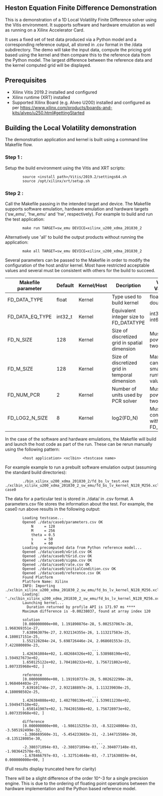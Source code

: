 ## Heston Equation Finite Difference Demonstration
This is a demonstration of a 1D Local Volatility Finite Difference solver using the Vitis environment.  It supports software and hardware emulation as well as running on a Xilinx Accelerator Card.

It uses a fixed set of test data produced via a Python model and a corresponding reference output, all stored in .csv format in the /data subdirectory.  The demo will take the input data, compute the pricing grid based using the kernel and then compare this to the reference data from the Python model.  The largest difference between the reference data and the kernel computed grid will be displayed.

## Prerequisites

- Xilinx Vitis 2019.2 installed and configured
- Xilinx runtime (XRT) installed
- Supported Xilinx Board (e.g. Alveo U200) installed and configured as per https://www.xilinx.com/products/boards-and-kits/alveo/u250.html#gettingStarted

## Building the Local Volatility demonstration
The demonstration application and kernel is built using a command line Makefile flow.

### Step 1 :
Setup the build environment using the Vitis and XRT scripts:

            source <install path>/Vitis/2019.2/settings64.sh
            source /opt/xilinx/xrt/setup.sh

### Step 2 :
Call the Makefile passing in the intended target and device. The Makefile supports software emulation, hardware emulation and hardware targets ('sw_emu', 'hw_emu' and 'hw', respectively). For example to build and run the test application:

            make run TARGET=sw_emu DEVICE=xilinx_u200_xdma_201830_2

Alternatively use 'all' to build the output products without running the application:

            make all TARGET=sw_emu DEVICE=xilinx_u200_xdma_201830_2

Several parameters can be passed to the Makefile in order to modify the configuration of the host and/or kernel. Most have restricted acceptable values and several must be consistent with others for the build to succeed.

| Makefile parameter | Default | Kernel/Host | Decription                                     | Valid Values                                |
|--------------------|---------|-------------|------------------------------------------------|---------------------------------------------|
|FD_DATA_TYPE        | float   | Kernel      | Type used to build kernel                      | float,   double                             |
|FD_DATA_EQ_TYPE     | int32_t | Kernel      | Equivalent integer size to FD_DATATYPE         | int32_t, int64_t                            |
|FD_N_SIZE           | 128     | Kernel      | Size of discretized grid in spatial dimension  | Must be power of two                        |
|FD_M_SIZE           | 128     | Kernel      | Size of discretized grid in temporal dimension | Max size, can pass smaller runtime value    |
|FD_NUM_PCR          | 2       | Kernel      | Number of units used by PCR solver             | Must be power of two                        |
|FD_LOG2_N_SIZE      | 8       | Kernel      | log2(FD_N)                                     | Must be consistent with FD_N_SIZE           |

In the case of the software and hardware emulations, the Makefile will build and launch the host code as part of the run.  These can be rerun manually using the following pattern:

            <host application> <xclbin> <testcase name> 

For example example to run a prebuilt software emulation output (assuming the standard build directories):

            ./bin_xilinx_u200_xdma_201830_2/fd_bs_lv_test.exe ./xclbin_xilinx_u200_xdma_201830_2_sw_emu/fd_bs_lv_kernel_N128_M256.xclbin case0

The data for a particular test is stored in ./data/<casename> in .csv format.  A parameters.csv file stores the information about the test.  For example, the case0 run above results in the following output:

            Loading testcase...
            Opened ./data/case0/parameters.csv OK
                N     = 128
                M     = 256
                theta = 0.5
                s     = 50
                k     = 60
            Loading precomputed data from Python reference model...
            Opened ./data/case0/xGrid.csv OK
            Opened ./data/case0/tGrid.csv OK
            Opened ./data/case0/sigma.csv OK
            Opened ./data/case0/rate.csv OK
            Opened ./data/case0/initialCondition.csv OK
            Opened ./data/case0/reference.csv OK
            Found Platform
            Platform Name: Xilinx
            INFO: Importing ./xclbin_xilinx_u200_xdma_201830_2_sw_emu/fd_bs_lv_kernel_N128_M256.xclbin
            Loading: './xclbin_xilinx_u200_xdma_201830_2_sw_emu/fd_bs_lv_kernel_N128_M256.xclbin'
            Launching kernel...
              Duration returned by profile API is 171.97 ms **** 
            Maximum difference is -0.00238037, found at array index 120

            solution
            [0.000000000e+00, 1.191890876e-28, 5.002537067e-28, 1.968369351e-27, 
            7.638963079e-27, 2.932134355e-26, 1.113217583e-25, 4.180017151e-25, 
            1.552128204e-24, 5.698726446e-24, 2.068601553e-23, 7.422880089e-23, 
                                            ...
            1.426361084e+02, 1.482684326e+02, 1.538988190e+02, 1.594927673e+02, 
            1.650125122e+02, 1.704188232e+02, 1.756721802e+02, 1.807335968e+02, ]

            reference
            [0.000000000e+00, 1.191910737e-28, 5.002622290e-28, 1.968404403e-27, 
            7.639101746e-27, 2.932188897e-26, 1.113239030e-25, 4.180098502e-25, 
                                            ...
            1.426384888e+02, 1.482708130e+02, 1.539011230e+02, 1.594947510e+02, 
            1.650141907e+02, 1.704201508e+02, 1.756728973e+02, 1.807335968e+02, ]

            difference
            [0.000000000e+00, -1.986115255e-33, -8.522240004e-33, -3.505192499e-32, 
            -1.386669560e-31, -5.454233603e-31, -2.144715586e-30, -8.135128085e-30, 
                                              ...
            -2.380371094e-03, -2.380371094e-03, -2.304077148e-03, -1.983642578e-03, 
            -1.678466797e-03, -1.327514648e-03, -7.171630859e-04, 0.000000000e+00, ]

(Full results display truncated here for clarity)

There will be a slight difference of the order 10^-3 for a single precision engine.  This is due to the ordering of floating point operations between the hardware implementation and the Python based reference model.
